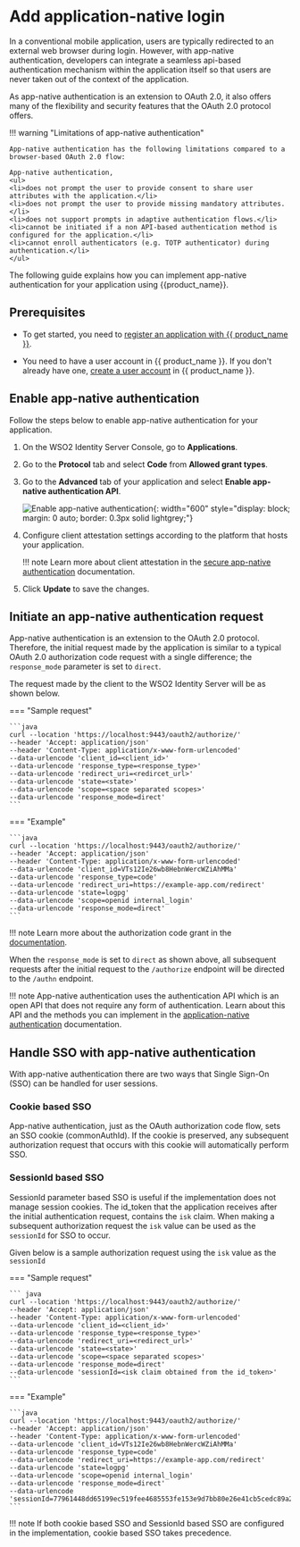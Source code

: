 # Add application-native login

In a conventional mobile application, users are typically redirected to an external web browser during login. However, with app-native authentication, developers can integrate a seamless api-based authentication mechanism within the application itself so that users are never taken out of the context of the application.

As app-native authentication is an extension to OAuth 2.0, it also offers many of the flexibility and security features that the OAuth 2.0 protocol offers.

!!! warning "Limitations of app-native authentication"

	App-native authentication has the following limitations compared to a browser-based OAuth 2.0 flow:

	App-native authentication,
	<ul>
	<li>does not prompt the user to provide consent to share user attributes with the application.</li>
	<li>does not prompt the user to provide missing mandatory attributes.</li>
	<li>does not support prompts in adaptive authentication flows.</li>
	<li>cannot be initiated if a non API-based authentication method is configured for the application.</li>
	<li>cannot enroll authenticators (e.g. TOTP authenticator) during authentication.</li>
	</ul>

The following guide explains how you can implement app-native authentication for your application using {{product_name}}.

## Prerequisites

- To get started, you need to [register an application with {{ product_name }}]({{base_path}}/guides/applications/).

- You need to have a user account in {{ product_name }}. If you don't already have one, [create a user account]({{base_path}}/guides/users/manage-customers/#onboard-a-user) in {{ product_name }}.

## Enable app-native authentication

Follow the steps below to enable app-native authentication for your application.

1. On the WSO2 Identity Server Console, go to **Applications**.

2. Go to the **Protocol** tab and select **Code** from **Allowed grant types**.

3. Go to the **Advanced** tab of your application and select **Enable app-native authentication API**.

	![Enable app-native authentication]({{base_path}}/assets/img/guides/app-native-authentication/enable-app-native-authentication.png){: width="600" style="display: block; margin: 0 auto; border: 0.3px solid lightgrey;"}

4. Configure client attestation settings according to the platform that hosts your application.

   	!!! note
       	Learn more about client attestation in the [secure app-native authentication]({{base_path}}/references/app-native-authentication/) documentation.

5. Click **Update** to save the changes.

## Initiate an app-native authentication request
App-native authentication is an extension to the OAuth 2.0 protocol. Therefore, the initial request made by the application is similar to a typical OAuth 2.0 authorization code request with a single difference; the `response_mode` parameter is set to `direct`.

The request made by the client to the WSO2 Identity Server will be as shown below.

=== "Sample request"

	```java
	curl --location 'https://localhost:9443/oauth2/authorize/'
	--header 'Accept: application/json'
	--header 'Content-Type: application/x-www-form-urlencoded'
	--data-urlencode 'client_id=<client_id>'
	--data-urlencode 'response_type=<response_type>'
	--data-urlencode 'redirect_uri=<redircet_url>'
	--data-urlencode 'state=<state>'
	--data-urlencode 'scope=<space separated scopes>'
	--data-urlencode 'response_mode=direct'
	```

=== "Example"

	```java
	curl --location 'https://localhost:9443/oauth2/authorize/'
	--header 'Accept: application/json'
	--header 'Content-Type: application/x-www-form-urlencoded'
	--data-urlencode 'client_id=VTs12Ie26wb8HebnWercWZiAhMMa'
	--data-urlencode 'response_type=code'
	--data-urlencode 'redirect_uri=https://example-app.com/redirect'
	--data-urlencode 'state=logpg'
	--data-urlencode 'scope=openid internal_login'
	--data-urlencode 'response_mode=direct'
	```


!!! note
	Learn more about the authorization code grant in the [documentation]({{base_path}}/guides/authentication/oidc/implement-auth-code/).

When the `response_mode` is set to `direct` as shown above, all subsequent requests after the initial request to the `/authorize` endpoint will be directed to the `/authn` endpoint.

!!! note
	App-native authentication uses the authentication API which is an open API that does not require any form of authentication. Learn about this API and the methods you can implement in the [application-native authentication]({{base_path}}/references/app-native-authentication/) documentation.


## Handle SSO with app-native authentication
With app-native authentication there are two ways that Single Sign-On (SSO) can be handled for user sessions.

### Cookie based SSO

App-native authentication, just as the OAuth authorization code flow, sets an SSO cookie (commonAuthId). If the cookie is preserved, any subsequent authorization request that occurs with this cookie will automatically perform SSO.

### SessionId based SSO

SessionId parameter based SSO is useful if the implementation does not manage session cookies. The id_token that the application receives after the initial authentication request, contains the `isk` claim. When making a subsequent authorization request the `isk` value can be used as the `sessionId` for SSO to occur.

Given below is a sample authorization request using the `isk` value as the `sessionId`

=== "Sample request"

	``` java
	curl --location 'https://localhost:9443/oauth2/authorize/'
	--header 'Accept: application/json'
	--header 'Content-Type: application/x-www-form-urlencoded'
	--data-urlencode 'client_id=<client_id>'
	--data-urlencode 'response_type=<response_type>'
	--data-urlencode 'redirect_uri=<redirect_url>'
	--data-urlencode 'state=<state>'
	--data-urlencode 'scope=<space separated scopes>'
	--data-urlencode 'response_mode=direct'
	--data-urlencode 'sessionId=<isk claim obtained from the id_token>'
	```

=== "Example"

	```java
	curl --location 'https://localhost:9443/oauth2/authorize/'
	--header 'Accept: application/json'
	--header 'Content-Type: application/x-www-form-urlencoded'
	--data-urlencode 'client_id=VTs12Ie26wb8HebnWercWZiAhMMa'
	--data-urlencode 'response_type=code'
	--data-urlencode 'redirect_uri=https://example-app.com/redirect'
	--data-urlencode 'state=logpg'
	--data-urlencode 'scope=openid internal_login'
	--data-urlencode 'response_mode=direct'
	--data-urlencode 'sessionId=77961448dd65199ec519fee4685553fe153e9d7bb80e26e41cb5cedc89a2b731'
	```

!!! note
	If both cookie based SSO and SessionId based SSO are configured in the implementation, cookie based SSO takes precedence.








